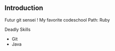 Introduction
------------
Futur git sensei !
My favorite codeschool Path: Ruby

Deadly Skills
* Git
* Java

